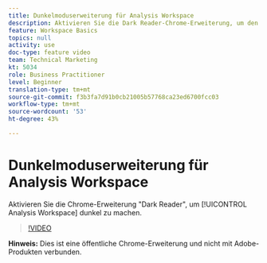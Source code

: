 ```yaml
---
title: Dunkelmoduserweiterung für Analysis Workspace
description: Aktivieren Sie die Dark Reader-Chrome-Erweiterung, um den Analysis Workspace dunkel zu schalten.
feature: Workspace Basics
topics: null
activity: use
doc-type: feature video
team: Technical Marketing
kt: 5034
role: Business Practitioner
level: Beginner
translation-type: tm+mt
source-git-commit: f3b3fa7d91b0cb21005b57768ca23ed6700fcc03
workflow-type: tm+mt
source-wordcount: '53'
ht-degree: 43%

---
```



# Dunkelmoduserweiterung für Analysis Workspace

Aktivieren Sie die Chrome-Erweiterung &quot;Dark Reader&quot;, um [!UICONTROL Analysis Workspace] dunkel zu machen.

>[!VIDEO](https://video.tv.adobe.com/v/33774/?quality=12)

**Hinweis:** Dies ist eine öffentliche Chrome-Erweiterung und nicht mit Adobe-Produkten verbunden.
